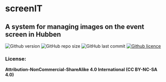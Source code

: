 
# screenIT
## A system for managing images on the event screen in Hubben

![Github version](https://img.shields.io/badge/version-2.0.0-darkblue?style=flat-square)
![GitHub repo size](https://img.shields.io/github/repo-size/erikpersson0884/ScreenIT?color=blue&style=flat-square)
![GitHub last commit](https://img.shields.io/github/last-commit/erikpersson0884/ScreenIT?color=darkgreen&style=flat-square)
<a href="https://creativecommons.org/licenses/by-nc-sa/4.0/">
![Github licence](https://img.shields.io/badge/licence-CC_BY_NC_SA_4.0-blueviolet?style=flat-square)
</a>

### License:
**Attribution-NonCommercial-ShareAlike 4.0 International (CC BY-NC-SA 4.0)**
